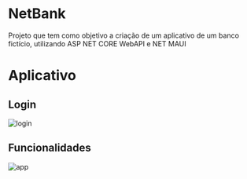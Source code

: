 # NetBank

Projeto que tem como objetivo a criação de um aplicativo de um banco fictício, utilizando ASP NET CORE WebAPI e NET MAUI

# Aplicativo
## Login
![login](https://user-images.githubusercontent.com/89602176/233863059-f4f2457b-6e7d-4289-9c0d-c1bccbfc3206.gif)

## Funcionalidades
![app](https://user-images.githubusercontent.com/89602176/233863067-2c24ddd9-25db-4f3d-9d2c-1f5c4cfb583b.gif)
